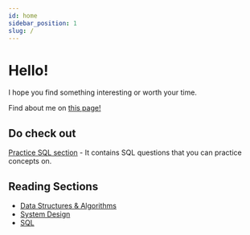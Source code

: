 ```yaml
---
id: home
sidebar_position: 1
slug: /
---
```


# Hello!

I hope you find something interesting or worth your time.

Find about me on [this page!](/about-me)

## Do check out

[Practice SQL section](http://localhost:3000/sql) - It contains SQL questions that you can practice concepts on.

## Reading Sections

- [Data Structures & Algorithms](/category/data-structures--algorithms)
- [System Design](/category/system-design)
- [SQL](/category/sql)
